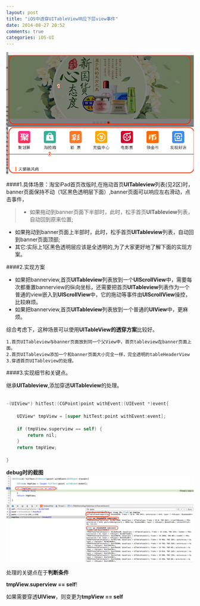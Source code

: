 ```yaml
---
layout: post
title: "iOS中透穿UITableView响应下层view事件"
date: 2014-08-27 20:52
comments: true
categories: iOS-UI
---
```


![image](/images/post/2014-08-27-ios-zhong-tou-chuan-uitableview-xiang-ying-xia-ceng-view-shi-jian/homepage_1.png)

<!--**图2**

![image](/images/post/2014-08-27-ios-zhong-tou-chuan-uitableview-xiang-ying-xia-ceng-view-shi-jian/homepage_2.png)
-->
####1.具体场景：淘宝iPad首页改版时,在拖动首页**UITableview**列表(见2区)时，banner页面保持不动（1区黑色透明层下面）,banner页面可以响应左右滑动，点击事件，

>* 如果拖动到banner页面下半部时，此时，松手首页**UITableview**列表，自动回到原来位置;
 * 如果拖动到banner页面上半部时，此时，松手首页**UITableview**列表，自动回到banner页面顶部;
 * 其它:实际上1区黑色透明层应该是全透明的,为了大家更好地了解下面的实现方案。

####2.实现方案
* 如果把bannerview,首页**UITableview**列表放到一个**UIScrollView**中，需要每次都重置bannerview的纵向坐标，还需要把首页**UITableview**列表作为一个普通的view嵌入到**UIScrollView**中，它的拖动等事件由**UIScrollView**操控，比较麻烦。
* 如果把bannerview,首页**UITableview**列表放到一个普通的**UIView**中，更麻烦。
 
 综合考虑下，这种场景可以使用**UITableView的透穿方案**比较好。
   
    1.首页UITableview与banner页面放到同一个父View中，首页tableview在banner页面上面。
    2.首页UITableview添加一个和banner页面大小完全一样，完全透明的tableHeaderView
    3.穿透首页UITableview的处理。

####3.实现细节和关键点。

继承**UITableview**,添加穿透**UITableview**的处理。

``` objective-c

-(UIView*) hitTest:(CGPoint)point withEvent:(UIEvent *)event{
    
    UIView* tmpView = [super hitTest:point withEvent:event];
    
    if (tmpView.superview == self) {
        return nil;
    }
    return tmpView;
    
}

```

**debug时的截图**
![image](/images/post/2014-08-27-ios-zhong-tou-chuan-uitableview-xiang-ying-xia-ceng-view-shi-jian/tableview_debug.png)

处理的关键点在于**判断条件**

**tmpView.superview == self**!

如果需要穿透**UIView**，则变更为**tmpView == self**

